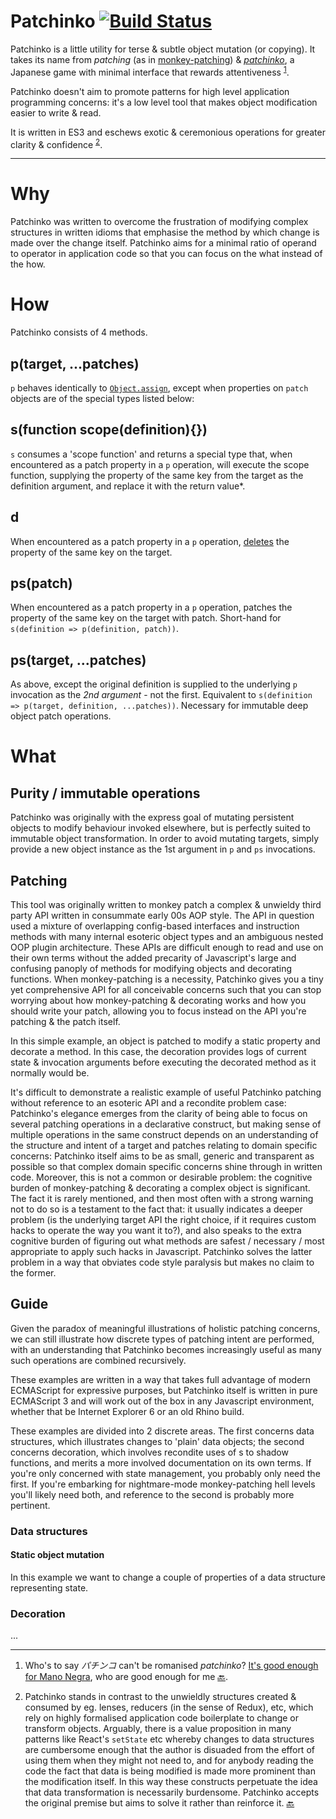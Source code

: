 # Patchinko [![Build Status](https://travis-ci.org/barneycarroll/patchinko.svg?branch=master)](https://travis-ci.org/barneycarroll/patchinko)

Patchinko is a little utility for terse & subtle object mutation (or copying). It takes its name from *patching* (as in [monkey-patching](https://en.wikipedia.org/wiki/Monkey_patch)) & *[patchinko](https://en.wikipedia.org/wiki/Pachinko)*, a Japanese game with minimal interface that rewards attentiveness <sup>[1](#user-content-f-romanisation)<a name=s-romanisation></a></sup>.

Patchinko doesn't aim to promote patterns for high level application programming concerns: it's a low level tool that makes object modification easier to write & read.

It is written in ES3 and eschews exotic & ceremonious operations for greater clarity & confidence <sup>[2](#user-content-f-exotic)<a name=s-exotic></a></sup>.

***

# Why 

Patchinko was written to overcome the frustration of modifying complex structures in written idioms that emphasise the method by which change is made over the change itself. Patchinko aims for a minimal ratio of operand to operator in application code so that you can focus on the what instead of the how.

# How

Patchinko consists of 4 methods.

## p(target, ...patches)

`p` behaves identically to [`Object.assign`](https://developer.mozilla.org/en-US/docs/Web/JavaScript/Reference/Global_Objects/Object/assign), except when properties on `patch` objects are of the special types listed below:

## s(function scope(definition){})

`s` consumes a 'scope function' and returns a special type that, when encountered as a patch property in a `p` operation, will execute the scope function, supplying the property of the same key from the target as the definition argument, and replace it with the return value*.

## d

When encountered as a patch property in a `p` operation, [deletes](https://developer.mozilla.org/en-US/docs/Web/JavaScript/Reference/Operators/delete) the property of the same key on the target.

## ps(patch)

When encountered as a patch property in a `p` operation, patches the property of the same key on the target with patch. Short-hand for `s(definition => p(definition, patch))`.

## ps(target, ...patches)

As above, except the original definition is supplied to the underlying `p` invocation as the *2nd argument* - not the first. Equivalent to `s(definition => p(target, definition, ...patches))`. Necessary for immutable deep object patch operations.

# What

## Purity / immutable operations

Patchinko was originally with the express goal of mutating persistent objects to modify behaviour invoked elsewhere, but is perfectly suited to immutable object transformation. In order to avoid mutating targets, simply provide a new object instance as the 1st argument in `p` and `ps` invocations.

## Patching 

This tool was originally written to monkey patch a complex & unwieldy third party API written in consummate early 00s AOP style. The API in question used a mixture of overlapping config-based interfaces and instruction methods with many internal esoteric object types and an ambiguous nested OOP plugin architecture. These APIs are difficult enough to read and use on their own terms without the added precarity of Javascript's large and confusing panoply of methods for modifying objects and decorating functions. When monkey-patching is a necessity, Patchinko gives you a tiny yet comprehensive API for all conceivable concerns such that you can stop worrying about how monkey-patching & decorating works and how you should write your patch, allowing you to focus instead on the API you're patching & the patch itself.

In this simple example, an object is patched to modify a static property and decorate a method. In this case, the decoration provides logs of current state & invocation arguments before executing the decorated method as it normally would be.

It's difficult to demonstrate a realistic example of useful Patchinko patching without reference to an esoteric API and a recondite problem case: Patchinko's elegance emerges from the clarity of being able to focus on several patching operations in a declarative construct, but making sense of multiple operations in the same construct depends on an understanding of the structure and intent of a target and patches relating to domain specific concerns: Patchinko itself aims to be as small, generic and transparent as possible so that complex domain specific concerns shine through in written code. Moreover, this is not a common or desirable problem: the cognitive burden of monkey-patching & decorating a complex object is significant. The fact it is rarely mentioned, and then most often with a strong warning not to do so is a testament to the fact that: it usually indicates a deeper problem (is the underlying target API the right choice, if it requires custom hacks to operate the way you want it to?), and also speaks to the extra cognitive burden of figuring out what methods are safest / necessary / most appropriate to apply such hacks in Javascript. Patchinko solves the latter problem in a way that obviates code style paralysis but makes no claim to the former.

## Guide

Given the paradox of meaningful illustrations of holistic patching concerns, we can still illustrate how discrete types of patching intent are performed, with an understanding that Patchinko becomes increasingly useful as many such operations are combined recursively.

These examples are written in a way that takes full advantage of modern ECMAScript for expressive purposes, but Patchinko itself is written in pure ECMAScript 3 and will work out of the box in any Javascript environment, whether that be Internet Explorer 6 or an old Rhino build.

These examples are divided into 2 discrete areas. The first concerns data structures, which illustrates changes to 'plain' data objects; the second concerns decoration, which involves recondite uses of s to shadow functions, and merits a more involved documentation on its own terms. If you're only concerned with state management, you probably only need the first. If you're embarking for nightmare-mode monkey-patching hell levels you'll likely need both, and reference to the second is probably more pertinent.

### Data structures 

#### Static object mutation

In this example we want to change a couple of properties of a data structure representing state.

### Decoration 

...

***

1. <a name=f-romanisation></a> Who's to say *パチンコ* can't be romanised *patchinko*? [It's good enough for Mano Negra](https://en.wikipedia.org/wiki/In_the_Hell_of_Patchinko), who are good enough for me [🔙](#user-content-s-romanisation).

2. <a name=f-exotic></a> Patchinko stands in contrast to the unwieldly structures created & consumed by eg. lenses, reducers (in the sense of Redux), etc, which rely on highly formalised application code boilerplate to change or transform objects. Arguably, there is a value proposition in many patterns like React's `setState` etc whereby changes to data structures are cumbersome enough that the author is disuaded from the effort of using them when they might not need to, and for anybody reading the code the fact that data is being modified is made more prominent than the modification itself. In this way these constructs perpetuate the idea that data transformation is necessarily burdensome. Patchinko accepts the original premise but aims to solve it rather than reinforce it. [🔙](#user-content-s-exotic)